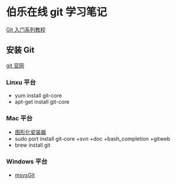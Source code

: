 伯乐在线 git 学习笔记
====================

[Git 入门系列教程](http://blog.jobbole.com/25775/)
## 安装 Git
[git 官网](http://got-scm.com)
### Linxu 平台
* yum install git-core
* apt-get install git-core
### Mac 平台
* [图形化安装器](http://code.google.com/p/git-osx-installer)
* sudo port install git-core +svn +doc +bash_completion +gitweb
* brew install git
### Windows 平台
* [msysGit](http://code.google.com/p/msysgit)


